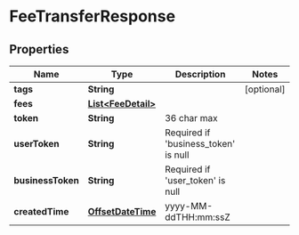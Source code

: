 
# FeeTransferResponse

## Properties
Name | Type | Description | Notes
------------ | ------------- | ------------- | -------------
**tags** | **String** |  |  [optional]
**fees** | [**List&lt;FeeDetail&gt;**](FeeDetail.md) |  | 
**token** | **String** | 36 char max | 
**userToken** | **String** | Required if &#39;business_token&#39; is null | 
**businessToken** | **String** | Required if &#39;user_token&#39; is null | 
**createdTime** | [**OffsetDateTime**](OffsetDateTime.md) | yyyy-MM-ddTHH:mm:ssZ | 



